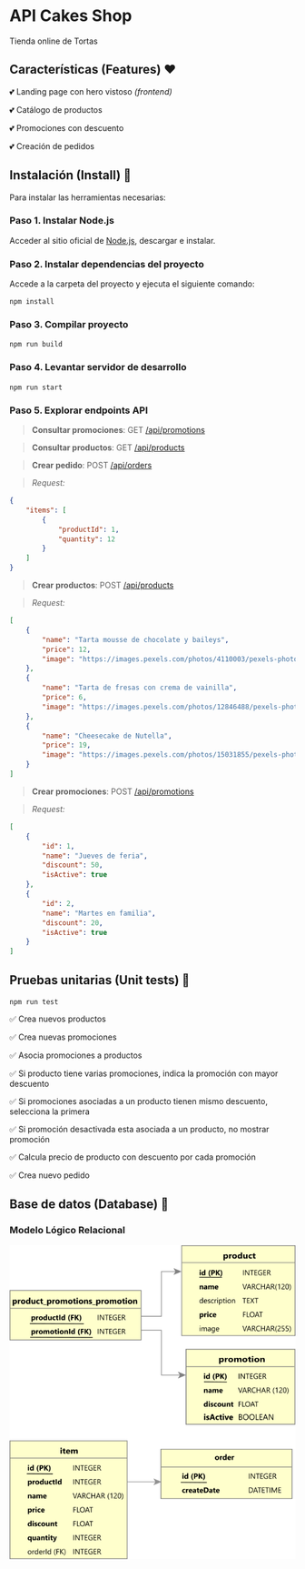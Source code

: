 # API Cakes Shop

Tienda online de Tortas

## Características (Features) ❤️

:two_hearts: Landing page con hero vistoso *(frontend)*

:two_hearts: Catálogo de productos

:two_hearts: Promociones con descuento

:two_hearts: Creación de pedidos

## Instalación (Install) 🔧

Para instalar las herramientas necesarias:

### Paso 1. Instalar Node.js

Acceder al sitio oficial de [Node.js](https://nodejs.org/), descargar e instalar.

### Paso 2. Instalar dependencias del proyecto

Accede a la carpeta del proyecto y ejecuta el siguiente comando:

```
npm install
```

### Paso 3. Compilar proyecto

```
npm run build
```

### Paso 4. Levantar servidor de desarrollo

```
npm run start
```

### Paso 5. Explorar endpoints API

> **Consultar promociones**: GET [/api/promotions](http://localhost:3000/api/promotions)

> **Consultar productos**: GET [/api/products](http://localhost:3000/api/products)

> **Crear pedido**: POST [/api/orders](http://localhost:3000/api/orders)

> *Request:*
```json
{
    "items": [
        {
            "productId": 1,
            "quantity": 12
        }
    ]
}
```
> **Crear productos**: POST [/api/products](http://localhost:3000/api/products)

> *Request:*
```json
[
    { 
        "name": "Tarta mousse de chocolate y baileys", 
        "price": 12,
        "image": "https://images.pexels.com/photos/4110003/pexels-photo-4110003.jpeg?auto=compress&cs=tinysrgb&w=1260&h=750&dpr=1"
    },
    { 
        "name": "Tarta de fresas con crema de vainilla", 
        "price": 6,
        "image": "https://images.pexels.com/photos/12846488/pexels-photo-12846488.jpeg?auto=compress&cs=tinysrgb&w=1260&h=750&dpr=1" 
    },
    { 
        "name": "Cheesecake de Nutella", 
        "price": 19,
        "image": "https://images.pexels.com/photos/15031855/pexels-photo-15031855.jpeg?auto=compress&cs=tinysrgb&w=600"
    }
]
```

> **Crear promociones**: POST [/api/promotions](http://localhost:3000/api/promotions)

> *Request:*
```json
[
    {
        "id": 1,
        "name": "Jueves de feria",
        "discount": 50,
        "isActive": true
    },
    {
        "id": 2,
        "name": "Martes en familia",
        "discount": 20,
        "isActive": true
    }
]
```

## Pruebas unitarias (Unit tests) 💋

```
npm run test
```

✅ Crea nuevos productos

✅ Crea nuevas promociones

✅ Asocia promociones a productos

✅ Si producto tiene varias promociones, indica la promoción con mayor descuento

✅ Si promociones asociadas a un producto tienen mismo descuento, selecciona la primera

✅ Si promoción desactivada esta asociada a un producto, no mostrar promoción

✅ Calcula precio de producto con descuento por cada promoción

✅ Crea nuevo pedido

## Base de datos (Database) :floppy_disk:

### Modelo Lógico Relacional

![Modelo Lógico Relacional](./docs/MODELO_LOGICO_RELACIONAL_v0.3.png "Modelo Lógico Relacional")

